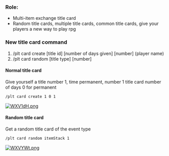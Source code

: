 ### Role:
- Multi-item exchange title card
- Random title cards, multiple title cards, common title cards, give your players a new way to play rpg

### New title card command
1. /plt card create [title id] [number of days given] [number] (player name)
2. /plt card random [title type] [number]

#### Normal title card
Give yourself a title number 1, time permanent, number 1 title card number of days 0 for permanent

```
/plt card create 1 0 1
```
[![WXV1dH.png](https://z3.ax1x.com/2021/07/30/WXV1dH.png)](https://imgtu.com/i/WXV1dH)

#### Random title card
Get a random title card of the event type
```
/plt card random itemStack 1
```
[![WXVYWt.png](https://z3.ax1x.com/2021/07/30/WXVYWt.png)](https://imgtu.com/i/WXVYWt)